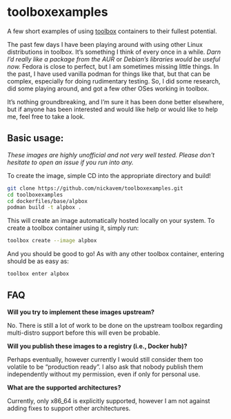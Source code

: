 # toolboxexamples
A few short examples of using [toolbox](https://github.com/containers/toolbox) containers to their fullest potential.

The past few days I have been playing around with using other Linux distributions in toolbox. It’s something I think of every once in a while. *Darn I’d really like a package from the AUR* or *Debian’s libraries would be useful now.* Fedora is close to perfect, but I am sometimes missing little things. In the past, I have used vanilla podman for things like that, but that can be complex, especially for doing rudimentary testing. So, I did some research, did some playing around, and got a few other OSes working in toolbox.

It’s nothing groundbreaking, and I’m sure it has been done better elsewhere, but if anyone has been interested and would like help or would like to help me, feel free to take a look.

## Basic usage:

*These images are highly unofficial and not very well tested. Please don't hesitate to open an issue if you run into any.*

To create the image, simple CD into the appropriate directory and build!

```sh
git clone https://github.com/nickavem/toolboxexamples.git
cd toolboxexamples
cd dockerfiles/base/alpbox
podman build -t alpbox .
```

This will create an image automatically hosted locally on your system. To create a toolbox container using it, simply run:

```sh
toolbox create --image alpbox
```

And you should be good to go! As with any other toolbox container, entering should be as easy as:
```sh
toolbox enter alpbox
```

## FAQ

**Will you try to implement these images upstream?**

No. There is still a lot of work to be done on the upstream toolbox regarding
multi-distro support before this will even be probable.

**Will you publish these images to a registry (i.e., Docker hub)?**

Perhaps eventually, however currently I would still consider them too volatile to 
be “production ready”. I also ask that nobody publish them independently without
my permission, even if only for personal use.

**What are the supported architectures?**

Currently, only x86_64 is explicitly supported, however I am not against adding 
fixes to support other architectures.
